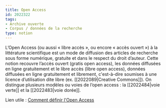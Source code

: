 ```yaml
---
title: Open Access
id: 2022322
tags:
- Archive ouverte
- Corpus / données de la recherche
type: notion
---
```


L’Open Access (ou aussi « libre accès », ou encore « accès ouvert ») à la littérature scientifique est un mode de diffusion des articles de recherche sous forme numérique, gratuite et dans le respect du droit d’auteur. Cette notion recouvre l’accès ouvert (gratis open access), les données diffusées en ligne gratuitement et le libre accès (libre open access), données diffusées en ligne gratuitement et librement, c'est-à-dire soumises à une licence d’utilisation dite libre (ex. [[2022089|Creative Commons]]). On distingue plusieurs modèles ou voies de l’open access : la [[2022484|voie verte]] et la [[2022483|voie dorée]].

Lien utile : [Comment définir l'Open Access](https://openaccess.couperin.org/comment-definir-lopen-access/)

